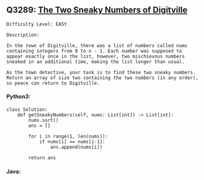 ## Q3289: [The Two Sneaky Numbers of Digitville](https://leetcode.com/problems/the-two-sneaky-numbers-of-digitville/)

```
Difficulty Level: EASY
```

```
Description:

In the town of Digitville, there was a list of numbers called nums containing integers from 0 to n - 1. Each number was supposed to appear exactly once in the list, however, two mischievous numbers sneaked in an additional time, making the list longer than usual.

As the town detective, your task is to find these two sneaky numbers. Return an array of size two containing the two numbers (in any order), so peace can return to Digitville.
```

#### Python3:

```
class Solution:
    def getSneakyNumbers(self, nums: List[int]) -> List[int]:
        nums.sort()
        ans = []

        for i in range(1, len(nums)):
            if nums[i] == nums[i-1]:
                ans.append(nums[i])

        return ans
```

#### Java:

```

```